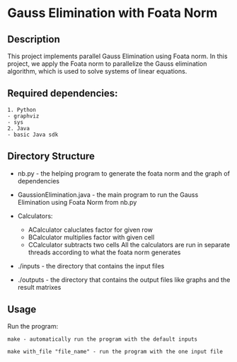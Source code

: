 # Gauss Elimination with Foata Norm

## Description

This project implements parallel Gauss Elimination using Foata norm. In this project, we apply the Foata norm to parallelize the Gauss elimination algorithm, which is used to solve systems of linear equations.

## Required dependencies:

    1. Python
    - graphviz
    - sys
    2. Java
    - basic Java sdk

## Directory Structure

- nb.py - the helping program to generate the foata norm and the graph of dependencies
- GaussionElimination.java - the main program to run the Gauss Elimination using Foata Norm from nb.py
- Calculators:
    - ACalculator caluclates factor for given row
    - BCalculator multiplies factor with given cell
    - CCalculator subtracts two cells 
    All the calculators are run in separate threads according to what the foata norm generates

- ./inputs - the directory that contains the input files
- ./outputs - the directory that contains the output files like graphs and the result matrixes

## Usage

Run the program:

    make - automatically run the program with the default inputs

    make with_file "file_name" - run the program with the one input file



